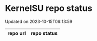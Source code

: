 # KernelSU repo status

Updated on 2023-10-15T06:13:59

| repo url | repo status |
| -------- | -------- | 
